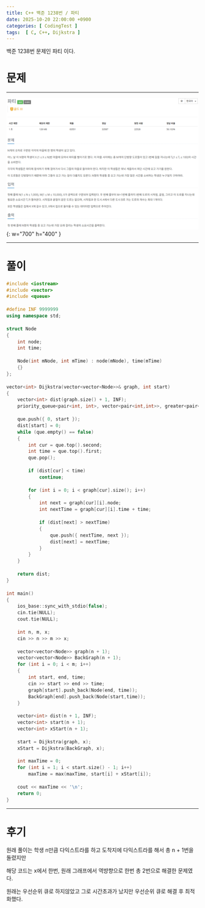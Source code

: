 ```yaml
---
title: C++ 백준 1238번 / 파티
date: 2025-10-20 22:00:00 +0900
categories: [ CodingTest ]  
tags:  [ C, C++, Dijkstra ]
---
```


백준 1238번 문제인 파티 이다.

# 문제   
---------------------------------------

![Desktop View](/assets/img/파티.png){: w="700" h="400" }

---------------------------------------

# 풀이

```c++
#include <iostream>
#include <vector>
#include <queue>

#define INF 9999999
using namespace std;

struct Node
{
	int node;
	int time;

	Node(int mNode, int mTime) : node(mNode), time(mTime)
	{}
};

vector<int> Dijkstra(vector<vector<Node>>& graph, int start)
{
	vector<int> dist(graph.size() + 1, INF);
	priority_queue<pair<int, int>, vector<pair<int,int>>, greater<pair<int,int>>> que;

	que.push({ 0, start });
	dist[start] = 0;
	while (que.empty() == false)
	{
		int cur = que.top().second;
		int time = que.top().first;
		que.pop();

		if (dist[cur] < time)
			continue;

		for (int i = 0; i < graph[cur].size(); i++)
		{
			int next = graph[cur][i].node;
			int nextTime = graph[cur][i].time + time;

			if (dist[next] > nextTime)
			{
				que.push({ nextTime, next });
				dist[next] = nextTime;
			}
		}
	}

	return dist;
}

int main()
{
	ios_base::sync_with_stdio(false);
	cin.tie(NULL);
	cout.tie(NULL);

	int n, m, x;
	cin >> n >> m >> x;

	vector<vector<Node>> graph(n + 1);
	vector<vector<Node>> BackGraph(n + 1);
	for (int i = 0; i < m; i++)
	{
		int start, end, time;
		cin >> start >> end >> time;
		graph[start].push_back(Node(end, time));
		BackGraph[end].push_back(Node(start,time));
	}

	vector<int> dist(n + 1, INF);
	vector<int> start(n + 1);
	vector<int> xStart(n + 1);

	start = Dijkstra(graph, x);
	xStart = Dijkstra(BackGraph, x);

	int maxTime = 0;
	for (int i = 1; i < start.size() - 1; i++)
		maxTime = max(maxTime, start[i] + xStart[i]);

	cout << maxTime << '\n';
	return 0;
}
```
---------------------------------------

# 후기

원래 풀이는 학생 n만큼 다익스트라를 하고 도착지에 다익스트라를 해서 총 n + 1번을 돌렸지만

해당 코드는 x에서 한번, 원래 그래프에서 역뱡향으로 한번 총 2번으로 해결한 문제였다.

원래는 우선순위 큐로 하지않았고 그로 시간초과가 났지만 우선순위 큐로 해결 후 최적화했다.
